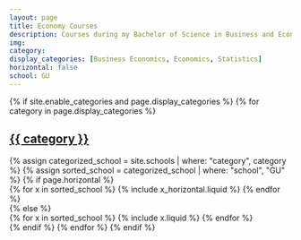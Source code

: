 ```yaml
---
layout: page
title: Economy Courses
description: Courses during my Bachelor of Science in Business and Economics
img:
category:
display_categories: [Business Economics, Economics, Statistics]
horizontal: false
school: GU
---
```


<!-- markdownlint-disable MD033 -->

<div class="education">
  {% if site.enable_categories and page.display_categories %}
    <!-- Display categorized projects -->
    {% for category in page.display_categories %}
    <a id="{{ category }}" href=".#{{ category }}">
      <h2 class="category">{{ category }}</h2>
    </a>
    {% assign categorized_school = site.schools | where: "category", category %}
    {% assign sorted_school = categorized_school | where: "school", "GU" %}
    <!-- Generate cards for each project -->
    {% if page.horizontal %}
    <div class="container">
      <div class="row row-cols-1 row-cols-md-2">
      {% for x in sorted_school %}
        {% include x_horizontal.liquid %}
      {% endfor %}
      </div>
    </div>
    {% else %}
    <div class="row row-cols-1 row-cols-md-3">
      {% for x in sorted_school %}
        {% include x.liquid %}
      {% endfor %}
    </div>
    {% endif %}
    {% endfor %}
  {% endif %}
</div>
